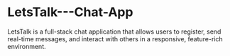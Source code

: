 # LetsTalk---Chat-App
LetsTalk is a full-stack chat application that allows users to register, send real-time messages, and interact with others in a responsive, feature-rich environment.
